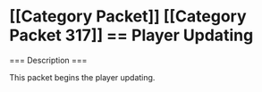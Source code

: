 \[\[Category Packet\]\] \[\[Category Packet 317\]\] == Player Updating
==

=== Description ===

This packet begins the player updating.
